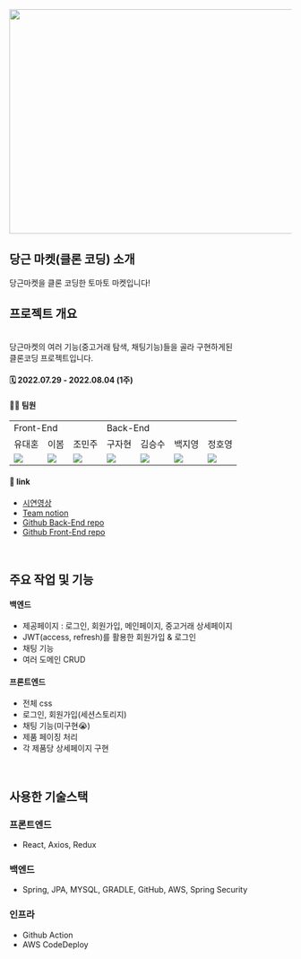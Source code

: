 <div align = center>
<img src="src/main/resources/image/kurly.PNG" width="700" height="400" />
</div>

## 당근 마켓(클론 코딩) 소개
당근마켓을 클론 코딩한 토마토 마켓입니다!
## 프로젝트 개요
<br>
당근마켓의 여러 기능(중고거래 탐색, 채팅기능)들을 골라 구현하게된
<br>
클론코딩 프로젝트입니다. 

#### 🗓 2022.07.29 - 2022.08.04 (1주)
#### 🙋‍♂️ 팀원

<table>
  <tr>
    <td colspan="3">Front-End</td>
    <td colspan="4">Back-End</td>
  </tr>
  <tr>
    <td>유대혼</td>
    <td>이봄</td>
    <td>조민주</td>
    <td>구자현</td>
    <td>김승수</td>
    <td>백지영</td>
    <td>정호영</td>
  </tr>
  <tr>
    <td><img src="https://img.shields.io/badge/React-61DAFB?style=flat-square&logo=React&logoColor=white"/></td>
    <td><img src="https://img.shields.io/badge/React-61DAFB?style=flat-square&logo=React&logoColor=white"/></td>
    <td><img src="https://img.shields.io/badge/React-61DAFB?style=flat-square&logo=React&logoColor=white"/></td>
    <td><img src="https://img.shields.io/badge/Springboot-6DB33F?style=flat-square&logo=Springboot&logoColor=white"/></td>
    <td><img src="https://img.shields.io/badge/Springboot-6DB33F?style=flat-square&logo=Springboot&logoColor=white"/></td>
    <td><img src="https://img.shields.io/badge/Springboot-6DB33F?style=flat-square&logo=Springboot&logoColor=white"/></td>
    <td><img src="https://img.shields.io/badge/Springboot-6DB33F?style=flat-square&logo=Springboot&logoColor=white"/></td>
  </tr>
</table>


#### 🔗 link

- [시연영상](https://www.youtube.com/watch?v=cBQpp92z3aY)
- [Team notion](https://classic-swan-d93.notion.site/4-26d9c2b69e5c4869a2d4dc8e441212fa)
- [Github Back-End repo](https://github.com/9JaHyun/hanghae-clone-project)
- [Github Front-End repo](https://github.com/youdaehoon/youdaehoon-week7_clone)

<br>

## 주요 작업 및 기능
#### 백엔드
- 제공페이지 : 로그인, 회원가입, 메인페이지, 중고거래 상세페이지
- JWT(access, refresh)를 활용한 회원가입 & 로그인
- 채팅 기능
- 여러 도메인 CRUD
#### 프론트엔드
- 전체 css
- 로그인, 회원가입(세션스토리지)
- 채팅 기능(미구현😭)
- 제품 페이징 처리
- 각 제품당 상세페이지 구현

<br>

## 사용한 기술스택

### 프론트엔드
- React, Axios, Redux

### 백엔드
- Spring, JPA, MYSQL, GRADLE, GitHub, AWS, Spring Security

### 인프라
- Github Action
- AWS CodeDeploy
